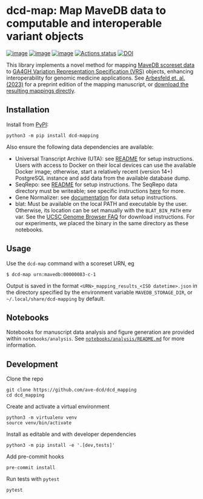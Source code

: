 # dcd-map: Map MaveDB data to computable and interoperable variant objects

[![image](https://img.shields.io/pypi/v/dcd_mapping.svg)](https://pypi.python.org/pypi/dcd_mapping)
[![image](https://img.shields.io/pypi/l/dcd_mapping.svg)](https://pypi.python.org/pypi/dcd_mapping)
[![image](https://img.shields.io/pypi/pyversions/dcd_mapping.svg)](https://pypi.python.org/pypi/dcd_mapping)
[![Actions status](https://github.com/ave-dcd/dcd_mapping/actions/workflows/checks.yaml/badge.svg)](https://github.com/ave-dcd/dcd_mapping/actions/checks.yaml)
[![DOI](https://zenodo.org/badge/472473437.svg)](https://zenodo.org/doi/10.5281/zenodo.11406657)

<!-- description -->

This library implements a novel method for mapping [MaveDB scoreset data](https://mavedb.org/) to [GA4GH Variation Representation Specification (VRS)](https://vrs.ga4gh.org/en/stable/) objects, enhancing interoperability for genomic medicine applications. See [Arbesfeld et. al. (2023)](https://www.biorxiv.org/content/10.1101/2023.06.20.545702v1) for a preprint edition of the mapping manuscript, or [download the resulting mappings directly](https://mavedb-mapping.s3.us-east-2.amazonaws.com/mappings.tar.gz).

<!-- /description -->

## Installation

Install from [PyPI](https://pypi.python.org/pypi/dcd_mapping):

```
python3 -m pip install dcd-mapping
```

Also ensure the following data dependencies are available:

* Universal Transcript Archive (UTA): see [README](https://github.com/biocommons/uta?tab=readme-ov-file#installing-uta-locally) for setup instructions. Users with access to Docker on their local devices can use the available Docker image; otherwise, start a relatively recent (version 14+) PostgreSQL instance and add data from the available database dump.
* SeqRepo: see [README](https://github.com/biocommons/biocommons.seqrepo?tab=readme-ov-file#requirements) for setup instructions. The SeqRepo data directory must be writeable; see specific instructions [here](https://github.com/biocommons/biocommons.seqrepo/blob/main/docs/store.rst) for more.
* Gene Normalizer: see [documentation](https://gene-normalizer.readthedocs.io/0.3.0-dev1/install.html) for data setup instructions.
* blat: Must be available on the local PATH and executable by the user. Otherwise, its location can be set manually with the `BLAT_BIN_PATH` env var. See the [UCSC Genome Browser FAQ](https://genome.ucsc.edu/FAQ/FAQblat.html#blat3) for download instructions. For our experiments, we placed the binary in the same directory as these notebooks.

## Usage

Use the `dcd-map` command with a scoreset URN, eg

```shell
$ dcd-map urn:mavedb:00000083-c-1
```

Output is saved in the format `<URN>_mapping_results_<ISO datetime>.json` in the directory specified by the environment variable `MAVEDB_STORAGE_DIR`, or `~/.local/share/dcd-mapping` by default.

## Notebooks

Notebooks for manuscript data analysis and figure generation are provided within `notebooks/analysis`. See [`notebooks/analysis/README.md`](notebooks/analysis/README.md) for more information.

## Development

Clone the repo

```
git clone https://github.com/ave-dcd/dcd_mapping
cd dcd_mapping
```

Create and activate a virtual environment

```
python3 -m virtualenv venv
source venv/bin/activate
```

Install as editable and with developer dependencies

```
python3 -m pip install -e '.[dev,tests]'
```

Add pre-commit hooks

```
pre-commit install
```

Run tests with `pytest`

```
pytest
```
